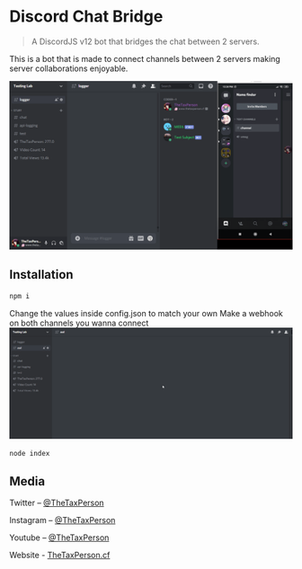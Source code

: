 # Discord Chat Bridge
> A DiscordJS v12 bot that bridges the chat between 2 servers.

This is a bot that is made to connect channels between 2 servers making server collaborations enjoyable.

![](usage.gif)

## Installation

```sh
npm i
```
Change the values inside config.json to match your own
Make a webhook on both channels you wanna connect
![](webhook.gif)
```sh
node index
```
## Media

Twitter – [@TheTaxPerson](https://twitter.com/TheTaxPerson)

Instagram – [@TheTaxPerson](https://instagram.com/TheTaxPerson)

Youtube – [@TheTaxPerson](https://youtube.com/TheTaxPerson)

Website - [TheTaxPerson.cf](https://thetaxperson.cf)

